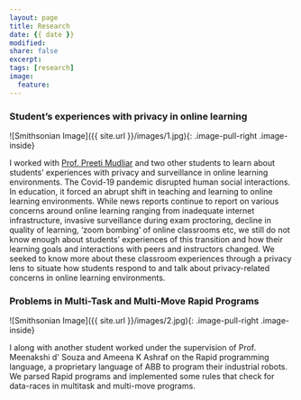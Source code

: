 ```yaml
---
layout: page
title: Research
date: {{ date }}
modified:
share: false
excerpt:
tags: [research]
image:
  feature:
---
```


### Student’s experiences with privacy in online learning

![Smithsonian Image]({{ site.url }}/images/1.jpg){: .image-pull-right .image-inside}




I worked with <a href="https://preetimudliar.work//"> Prof. Preeti Mudliar</a> and two other students to learn about students’ experiences with privacy and surveillance in online learning environments. The Covid-19 pandemic disrupted human social interactions. In education, it forced an abrupt shift in teaching and learning to online learning environments. While news reports continue to report on various concerns around online learning ranging from inadequate internet infrastructure, invasive surveillance during exam proctoring, decline in quality of learning, ‘zoom bombing’ of online classrooms etc, we still do not know enough about students’ experiences of this transition and how their learning goals and interactions with peers and instructors changed. We seeked to know more about these classroom experiences through a privacy lens to situate how students respond to and talk about privacy-related concerns in online learning environments. 












<!-- Tensor factorizations are widely used in the literature to model, approximate, and compress high dimensional data for which low-rank assumptions hold.
Many high dimensional real-world data can naturally be expressed as sparse tensors; thereby can be analyzed using tensor factorization.

I am particularly interested in providing high performance parallel sparse tensor factorization kernels to scale such analysis to thousands of processors.
I focus on shared and distributed memory parallel algorithms, tensor data structures for computational and memory efficiency, computational techniques to reduce the amount of computations, and tiling, reordering, partitioning strategies to improve efficiency and scalability of our implementations. In our recent work, we parallalized CANDECOMP/PARAFAC (CP) and Tucker decomposition algorithms, and achieved **up to 700x speedup** using 2048 cores.
We implemented these algorithms in our templated C++ library **HyperTensor**, which uses OpenMP and MPI for shared and distributed memory parallelism (will be available soon). -->

###  Problems in Multi-Task and Multi-Move Rapid Programs

![Smithsonian Image]({{ site.url }}/images/2.jpg){: .image-pull-right .image-inside}





I along with another student worked under the supervision of Prof. Meenakshi d' Souza and Ameena K Ashraf on the Rapid programming language, a proprietary language of ABB to program their industrial robots. We parsed Rapid programs and implemented some rules that check for data-races in multitask and multi-move
programs.
